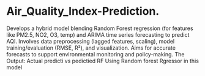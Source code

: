 # Air_Quality_Index-Prediction.
Develops a hybrid model blending Random Forest regression (for features like PM2.5, NO2, O3, temp) and ARIMA time series forecasting to predict AQI. Involves data preprocessing (lagged features, scaling), model training/evaluation (RMSE, R²), and visualization. Aims for accurate forecasts to support environmental monitoring and policy-making. 
The Output:
Actual predicti vs pedictied RF
Using Random forest Rgressor in this model
